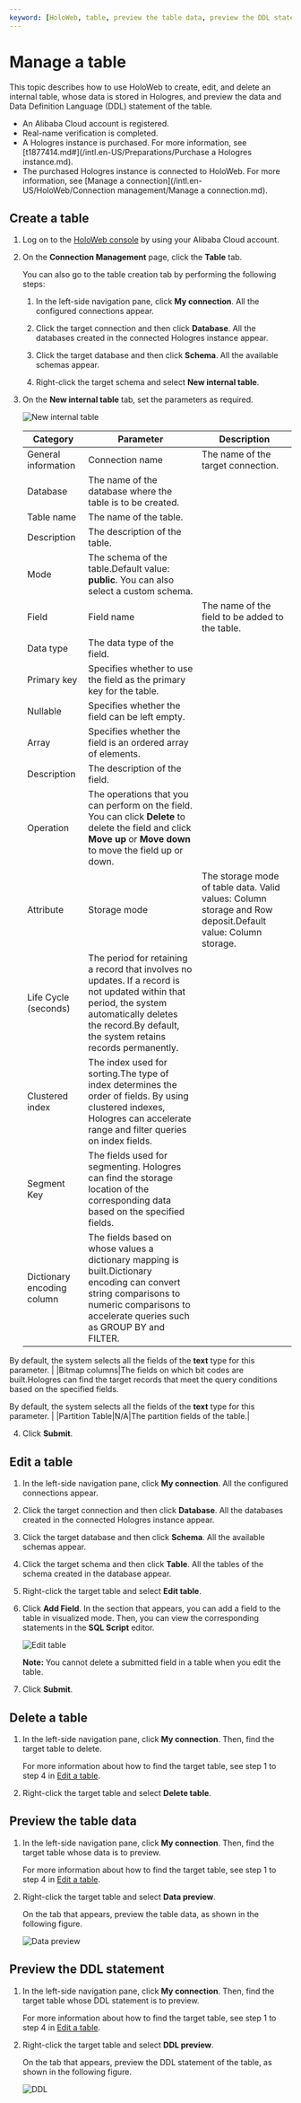 ```yaml
---
keyword: [HoloWeb, table, preview the table data, preview the DDL statement]
---
```


# Manage a table

This topic describes how to use HoloWeb to create, edit, and delete an internal table, whose data is stored in Hologres, and preview the data and Data Definition Language \(DDL\) statement of the table.

-   An Alibaba Cloud account is registered.
-   Real-name verification is completed.
-   A Hologres instance is purchased. For more information, see [t1877414.md\#](/intl.en-US/Preparations/Purchase a Hologres instance.md).
-   The purchased Hologres instance is connected to HoloWeb. For more information, see [Manage a connection](/intl.en-US/HoloWeb/Connection management/Manage a connection.md).

## Create a table

1.  Log on to the [HoloWeb console](https://account.aliyun.com/login/login.htm?oauth_callback=http%3A%2F%2Fholoweb-cn-shanghai.data.aliyun.com%2F) by using your Alibaba Cloud account.

2.  On the **Connection Management** page, click the **Table** tab.

    You can also go to the table creation tab by performing the following steps:

    1.  In the left-side navigation pane, click **My connection**. All the configured connections appear.

    2.  Click the target connection and then click **Database**. All the databases created in the connected Hologres instance appear.

    3.  Click the target database and then click **Schema**. All the available schemas appear.

    4.  Right-click the target schema and select **New internal table**.

3.  On the **New internal table** tab, set the parameters as required.

    ![New internal table](https://static-aliyun-doc.oss-cn-hangzhou.aliyuncs.com/assets/img/en-US/4099438951/p132195.png)

    |Category|Parameter|Description|
    |--------|---------|-----------|
    |General information|Connection name|The name of the target connection.|
    |Database|The name of the database where the table is to be created.|
    |Table name|The name of the table.|
    |Description|The description of the table.|
    |Mode|The schema of the table.Default value: **public**. You can also select a custom schema. |
    |Field|Field name|The name of the field to be added to the table.|
    |Data type|The data type of the field.|
    |Primary key|Specifies whether to use the field as the primary key for the table.|
    |Nullable|Specifies whether the field can be left empty.|
    |Array|Specifies whether the field is an ordered array of elements.|
    |Description|The description of the field.|
    |Operation|The operations that you can perform on the field. You can click **Delete** to delete the field and click **Move up** or **Move down** to move the field up or down.|
    |Attribute|Storage mode|The storage mode of table data. Valid values: Column storage and Row deposit.Default value: Column storage. |
    |Life Cycle \(seconds\)|The period for retaining a record that involves no updates. If a record is not updated within that period, the system automatically deletes the record.By default, the system retains records permanently. |
    |Clustered index|The index used for sorting.The type of index determines the order of fields. By using clustered indexes, Hologres can accelerate range and filter queries on index fields. |
    |Segment Key|The fields used for segmenting. Hologres can find the storage location of the corresponding data based on the specified fields.|
    |Dictionary encoding column|The fields based on whose values a dictionary mapping is built.Dictionary encoding can convert string comparisons to numeric comparisons to accelerate queries such as GROUP BY and FILTER.

By default, the system selects all the fields of the **text** type for this parameter. |
    |Bitmap columns|The fields on which bit codes are built.Hologres can find the target records that meet the query conditions based on the specified fields.

By default, the system selects all the fields of the **text** type for this parameter. |
    |Partition Table|N/A|The partition fields of the table.|

4.  Click **Submit**.


## Edit a table

1.  In the left-side navigation pane, click **My connection**. All the configured connections appear.

2.  Click the target connection and then click **Database**. All the databases created in the connected Hologres instance appear.

3.  Click the target database and then click **Schema**. All the available schemas appear.

4.  Click the target schema and then click **Table**. All the tables of the schema created in the database appear.

5.  Right-click the target table and select **Edit table**.

6.  Click **Add Field**. In the section that appears, you can add a field to the table in visualized mode. Then, you can view the corresponding statements in the **SQL Script** editor.

    ![Edit table](https://static-aliyun-doc.oss-cn-hangzhou.aliyuncs.com/assets/img/en-US/4099438951/p132198.png)

    **Note:** You cannot delete a submitted field in a table when you edit the table.

7.  Click **Submit**.


## Delete a table

1.  In the left-side navigation pane, click **My connection**. Then, find the target table to delete.

    For more information about how to find the target table, see step 1 to step 4 in [Edit a table](#section_uu3_wol_suh).

2.  Right-click the target table and select **Delete table**.


## Preview the table data

1.  In the left-side navigation pane, click **My connection**. Then, find the target table whose data is to preview.

    For more information about how to find the target table, see step 1 to step 4 in [Edit a table](#section_uu3_wol_suh).

2.  Right-click the target table and select **Data preview**.

    On the tab that appears, preview the table data, as shown in the following figure.

    ![Data preview](https://static-aliyun-doc.oss-cn-hangzhou.aliyuncs.com/assets/img/en-US/4099438951/p132200.png)


## Preview the DDL statement

1.  In the left-side navigation pane, click **My connection**. Then, find the target table whose DDL statement is to preview.

    For more information about how to find the target table, see step 1 to step 4 in [Edit a table](#section_uu3_wol_suh).

2.  Right-click the target table and select **DDL preview**.

    On the tab that appears, preview the DDL statement of the table, as shown in the following figure.

    ![DDL](https://static-aliyun-doc.oss-cn-hangzhou.aliyuncs.com/assets/img/en-US/4099438951/p132202.png)


